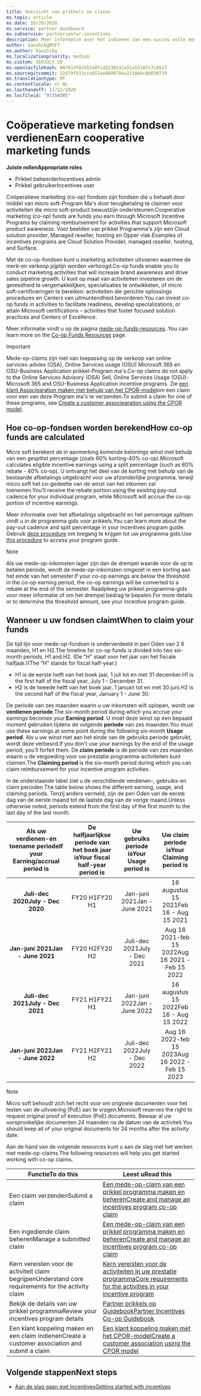 ```yaml
---
title: Overzicht van prikkels en claims
ms.topic: article
ms.date: 10/29/2020
ms.service: partner-dashboard
ms.subservice: partnercenter-incentives
description: Meer informatie over het indienen van een succes volle mede-op-claim voor uw prikkels door de juiste documentatie, facturen, verklaringen en het bewijs van de uitvoering te organiseren.
author: kaushikgMSFT
ms.author: kaushikg
ms.localizationpriority: medium
ms.custom: SEOJULY.20
ms.openlocfilehash: 00761df0cb51e8fcd3238141a51a53107c7c8523
ms.sourcegitcommit: 22d79fb31cce852ae809078ea2310ebc80030739
ms.translationtype: MT
ms.contentlocale: nl-NL
ms.lasthandoff: 12/12/2020
ms.locfileid: "97354505"
---
```

# <a name="earn-cooperative-marketing-funds"></a><span data-ttu-id="05fce-103">Coöperatieve marketing fondsen verdienen</span><span class="sxs-lookup"><span data-stu-id="05fce-103">Earn cooperative marketing funds</span></span>

<span data-ttu-id="05fce-104">**Juiste rollen**</span><span class="sxs-lookup"><span data-stu-id="05fce-104">**Appropriate roles**</span></span>

- <span data-ttu-id="05fce-105">Prikkel beheerder</span><span class="sxs-lookup"><span data-stu-id="05fce-105">Incentives admin</span></span>
- <span data-ttu-id="05fce-106">Prikkel gebruiker</span><span class="sxs-lookup"><span data-stu-id="05fce-106">Incentives user</span></span>

<span data-ttu-id="05fce-107">Coöperatieve marketing (co-op) fondsen zijn fondsen die u behaalt door middel van micro soft-Program Ma's door terugbetaling te claimen voor activiteiten die micro soft-product bewustzijn ondersteunen.</span><span class="sxs-lookup"><span data-stu-id="05fce-107">Cooperative marketing (co-op) funds are funds you earn through Microsoft Incentive Programs by claiming reimbursement for activities that support Microsoft product awareness.</span></span> <span data-ttu-id="05fce-108">Voor beelden van prikkel Programma's zijn een Cloud solution provider, Managed reseller, hosting en Opper vlak.</span><span class="sxs-lookup"><span data-stu-id="05fce-108">Examples of incentives programs are Cloud Solution Provider, managed reseller, hosting, and Surface.</span></span>

<span data-ttu-id="05fce-109">Met de co-op-fondsen kunt u marketing activiteiten uitvoeren waarmee de merk-en verkoop pijplijn worden verhoogd.</span><span class="sxs-lookup"><span data-stu-id="05fce-109">Co-op funds enable you to conduct marketing activities that will increase brand awareness and drive sales pipeline growth.</span></span> <span data-ttu-id="05fce-110">U kunt op maat van activiteiten investeren om de gereedheid te vergemakkelijken, specialisaties te ontwikkelen, of micro soft-certificeringen te bereiken: activiteiten die gerichte oplossings procedures en Centers van uitmuntendheid bevorderen.</span><span class="sxs-lookup"><span data-stu-id="05fce-110">You can invest co-op funds in activities to facilitate readiness, develop specializations, or attain Microsoft certifications – activities that foster focused solution practices and Centers of Excellence.</span></span>

<span data-ttu-id="05fce-111">Meer informatie vindt u op de pagina [mede-op-funds-resources](https://partner.microsoft.com/asset/collection/co-op-funds-resources#/) .</span><span class="sxs-lookup"><span data-stu-id="05fce-111">You can learn more on the [Co-op Funds Resources](https://partner.microsoft.com/asset/collection/co-op-funds-resources#/) page.</span></span>

>[!Important]
><span data-ttu-id="05fce-112">Mede-op-claims zijn niet van toepassing op de verkoop van online services-advies (OSA), Online Services usage (OSU) Microsoft 365 en OSU-Business Application prikkel-Program ma's.</span><span class="sxs-lookup"><span data-stu-id="05fce-112">Co-op claims do not apply to the Online Services Advisory (OSA) Sell, Online Services Usage (OSU)-Microsoft 365 and OSU-Business Application incentive programs.</span></span> <span data-ttu-id="05fce-113">Zie [een klant Associearation maken met behulp van het CPOR-model](submit-osa-claim.md)om een claim voor een van deze Program ma's te verzenden.</span><span class="sxs-lookup"><span data-stu-id="05fce-113">To submit a claim for one of these programs, see [Create a customer associearation using the CPOR model](submit-osa-claim.md).</span></span>

## <a name="how-co-op-funds-are-calculated"></a><span data-ttu-id="05fce-114">Hoe co-op-fondsen worden berekend</span><span class="sxs-lookup"><span data-stu-id="05fce-114">How co-op funds are calculated</span></span>

<span data-ttu-id="05fce-115">Micro soft berekent de in aanmerking komende belonings winst met behulp van een gesplitst percentage (zoals 60% korting-40% co-op).</span><span class="sxs-lookup"><span data-stu-id="05fce-115">Microsoft calculates eligible incentive earnings using a split percentage (such as 60% rebate - 40% co-op).</span></span> <span data-ttu-id="05fce-116">U ontvangt het deel van de korting met behulp van de bestaande afbetalings uitgebracht voor uw afzonderlijke programma, terwijl micro soft het co-gedeelte van de winst van het inkomen zal toenemen.</span><span class="sxs-lookup"><span data-stu-id="05fce-116">You’ll receive the rebate portion using the existing pay-out cadence for your individual program, while Microsoft will accrue the co-op portion of incentive earnings.</span></span>

<span data-ttu-id="05fce-117">Meer informatie over het afbetalings uitgebracht en het percentage splitsen vindt u in de programma gids voor prikkels.</span><span class="sxs-lookup"><span data-stu-id="05fce-117">You can learn more about the pay-out cadence and split percentage in your incentives program guide.</span></span> <span data-ttu-id="05fce-118">Gebruik [deze procedure](incentives-determined-your-program-eligibility.md) om toegang te krijgen tot uw programma gids.</span><span class="sxs-lookup"><span data-stu-id="05fce-118">Use [this procedure](incentives-determined-your-program-eligibility.md) to access your program guide.</span></span>

>[!NOTE]
><span data-ttu-id="05fce-119">Als uw mede-op-inkomsten lager zijn dan de drempel waarde voor de op te betalen periode, wordt de mede-op-inkomsten omgezet in een korting aan het einde van het semester.</span><span class="sxs-lookup"><span data-stu-id="05fce-119">If your co-op earnings are below the threshold in the co-op earning period, the co-op earnings will be converted to a rebate at the end of the semester.</span></span> <span data-ttu-id="05fce-120">Raadpleeg uw prikkel programma-gids voor meer informatie of om het drempel bedrag te bepalen.</span><span class="sxs-lookup"><span data-stu-id="05fce-120">For more details or to determine the threshold amount, see your incentive program guide.</span></span>

## <a name="when-to-claim-your-funds"></a><span data-ttu-id="05fce-121">Wanneer u uw fondsen claimt</span><span class="sxs-lookup"><span data-stu-id="05fce-121">When to claim your funds</span></span>

<span data-ttu-id="05fce-122">De tijd lijn voor mede-op-fondsen is onderverdeeld in peri Oden van 2 6 maanden, H1 en H2.</span><span class="sxs-lookup"><span data-stu-id="05fce-122">The timeline for co-op funds is divided into two six-month periods, H1 and H2.</span></span> <span data-ttu-id="05fce-123">(De "H" staat voor het jaar van het fiscale halfjaar.)</span><span class="sxs-lookup"><span data-stu-id="05fce-123">(The “H” stands for fiscal half-year.)</span></span>

- <span data-ttu-id="05fce-124">H1 is de eerste helft van het boek jaar, 1 juli tot en met 31 december.</span><span class="sxs-lookup"><span data-stu-id="05fce-124">H1 is the first half of the fiscal year, July 1 - December 31.</span></span>
- <span data-ttu-id="05fce-125">H2 is de tweede helft van het boek jaar, 1 januari tot en met 30 juni.</span><span class="sxs-lookup"><span data-stu-id="05fce-125">H2 is the second half of the fiscal year, January 1 - June 30.</span></span>

<span data-ttu-id="05fce-126">De periode van zes maanden waarin u uw inkomsten wilt oplopen, wordt uw **verdienen periode**.</span><span class="sxs-lookup"><span data-stu-id="05fce-126">The six-month period during which you accrue your earnings becomes your **Earning period**.</span></span> <span data-ttu-id="05fce-127">U moet deze winst op een bepaald moment gebruiken tijdens de volgende **periode** van zes maanden.</span><span class="sxs-lookup"><span data-stu-id="05fce-127">You must use these earnings at some point during the following six-month **Usage period**.</span></span> <span data-ttu-id="05fce-128">Als u uw winst niet aan het einde van de gebruiks periode gebruikt, wordt deze verbeurd.</span><span class="sxs-lookup"><span data-stu-id="05fce-128">If you don’t use your earnings by the end of the usage period, you’ll forfeit them.</span></span> <span data-ttu-id="05fce-129">De **claim periode** is de periode van zes maanden waarin u de vergoeding voor uw prestatie programma-activiteiten kunt claimen.</span><span class="sxs-lookup"><span data-stu-id="05fce-129">The **Claiming period** is the six-month period during which you can claim reimbursement for your incentive program activities.</span></span>

<span data-ttu-id="05fce-130">In de onderstaande tabel ziet u de verschillende verdienen-, gebruiks-en claim perioden.</span><span class="sxs-lookup"><span data-stu-id="05fce-130">The table below shows the different earning, usage, and claiming periods.</span></span> <span data-ttu-id="05fce-131">Tenzij anders vermeld, zijn de peri Oden van de eerste dag van de eerste maand tot de laatste dag van de vorige maand.</span><span class="sxs-lookup"><span data-stu-id="05fce-131">Unless otherwise noted, periods extend from the first day of the first month to the last day of the last month.</span></span>

|  <span data-ttu-id="05fce-132">Als uw verdienen-en toename periode</span><span class="sxs-lookup"><span data-stu-id="05fce-132">If your Earning/accrual period is</span></span>  |<span data-ttu-id="05fce-133">De halfjaarlijkse periode van het boek jaar is</span><span class="sxs-lookup"><span data-stu-id="05fce-133">Your fiscal half-year period is</span></span>  |  <span data-ttu-id="05fce-134">Uw gebruiks periode is</span><span class="sxs-lookup"><span data-stu-id="05fce-134">Your Usage period is</span></span>  |  <span data-ttu-id="05fce-135">Uw claim periode is</span><span class="sxs-lookup"><span data-stu-id="05fce-135">Your Claiming period is</span></span>  |
| :-----------: | :-----------: | :-----------: | :-----------: |
|<span data-ttu-id="05fce-136">**Juli-dec 2020**</span><span class="sxs-lookup"><span data-stu-id="05fce-136">**July - Dec 2020**</span></span>| <span data-ttu-id="05fce-137">FY20 H1</span><span class="sxs-lookup"><span data-stu-id="05fce-137">FY20 H1</span></span>  |  <span data-ttu-id="05fce-138">Jan-juni 2021</span><span class="sxs-lookup"><span data-stu-id="05fce-138">Jan - June 2021</span></span>  |  <span data-ttu-id="05fce-139">16 augustus 15 2021</span><span class="sxs-lookup"><span data-stu-id="05fce-139">Feb 16 - Aug 15 2021</span></span>  |
|<span data-ttu-id="05fce-140">**Jan-juni 2021**</span><span class="sxs-lookup"><span data-stu-id="05fce-140">**Jan - June 2021**</span></span> |  <span data-ttu-id="05fce-141">FY20 H2</span><span class="sxs-lookup"><span data-stu-id="05fce-141">FY20 H2</span></span>  |  <span data-ttu-id="05fce-142">Juli-dec 2021</span><span class="sxs-lookup"><span data-stu-id="05fce-142">July - Dec 2021</span></span>  |  <span data-ttu-id="05fce-143">Aug 16 2021-feb 15 2022</span><span class="sxs-lookup"><span data-stu-id="05fce-143">Aug 16 2021 - Feb 15 2022</span></span>  |
|<span data-ttu-id="05fce-144">**Juli-dec 2021**</span><span class="sxs-lookup"><span data-stu-id="05fce-144">**July - Dec 2021**</span></span>|  <span data-ttu-id="05fce-145">FY21 H1</span><span class="sxs-lookup"><span data-stu-id="05fce-145">FY21 H1</span></span>  |  <span data-ttu-id="05fce-146">Jan-juni 2022</span><span class="sxs-lookup"><span data-stu-id="05fce-146">Jan - June 2022</span></span>  |  <span data-ttu-id="05fce-147">16 augustus 15 2022</span><span class="sxs-lookup"><span data-stu-id="05fce-147">Feb 16 - Aug 15 2022</span></span>  |
|<span data-ttu-id="05fce-148">**Jan-juni 2022**</span><span class="sxs-lookup"><span data-stu-id="05fce-148">**Jan - June 2022**</span></span> |  <span data-ttu-id="05fce-149">FY21 H2</span><span class="sxs-lookup"><span data-stu-id="05fce-149">FY21 H2</span></span>  |  <span data-ttu-id="05fce-150">Juli-dec 2022</span><span class="sxs-lookup"><span data-stu-id="05fce-150">July - Dec 2022</span></span>  |  <span data-ttu-id="05fce-151">Aug 16 2022-feb 15 2023</span><span class="sxs-lookup"><span data-stu-id="05fce-151">Aug 16 2022 - Feb 15 2023</span></span>  |

>[!NOTE]
><span data-ttu-id="05fce-152">Micro soft behoudt zich het recht voor om originele documenten voor het testen van de uitvoering (PoE) aan te vragen.</span><span class="sxs-lookup"><span data-stu-id="05fce-152">Microsoft reserves the right to request original proof of execution (PoE) documents.</span></span> <span data-ttu-id="05fce-153">Bewaar al uw oorspronkelijke documenten 24 maanden na de datum van de activiteit.</span><span class="sxs-lookup"><span data-stu-id="05fce-153">You should keep all of your original documents for 24 months after the activity date.</span></span>

<span data-ttu-id="05fce-154">Aan de hand van de volgende resources kunt u aan de slag met het werken met mede-op-claims.</span><span class="sxs-lookup"><span data-stu-id="05fce-154">The following resources will help you get started working with co-op claims.</span></span>

| <span data-ttu-id="05fce-155">Functie</span><span class="sxs-lookup"><span data-stu-id="05fce-155">To do this</span></span> | <span data-ttu-id="05fce-156">Leest u</span><span class="sxs-lookup"><span data-stu-id="05fce-156">Read this</span></span> |
| ------ | ----------- |
| <span data-ttu-id="05fce-157">Een claim verzenden</span><span class="sxs-lookup"><span data-stu-id="05fce-157">Submit a claim</span></span> |  [<span data-ttu-id="05fce-158">Een mede-op-claim van een prikkel programma maken en beheren</span><span class="sxs-lookup"><span data-stu-id="05fce-158">Create and manage an incentives program co-op claim</span></span>](create-incentives-claims.md)  |
| <span data-ttu-id="05fce-159">Een ingediende claim beheren</span><span class="sxs-lookup"><span data-stu-id="05fce-159">Manage a submitted claim</span></span> | [<span data-ttu-id="05fce-160">Een mede-op-claim van een prikkel programma maken en beheren</span><span class="sxs-lookup"><span data-stu-id="05fce-160">Create and manage an incentives program co-op claim</span></span>](create-incentives-claims.md)    |
| <span data-ttu-id="05fce-161">Kern vereisten voor de activiteit claim begrijpen</span><span class="sxs-lookup"><span data-stu-id="05fce-161">Understand core requirements for the activity claim</span></span> | [<span data-ttu-id="05fce-162">Kern vereisten voor de activiteiten in uw prestatie programma</span><span class="sxs-lookup"><span data-stu-id="05fce-162">Core requirements for the activities in your incentive program</span></span>](core-requirements.md)   |
| <span data-ttu-id="05fce-163">Bekijk de details van uw prikkel programma</span><span class="sxs-lookup"><span data-stu-id="05fce-163">Review your incentives program details</span></span> | [<span data-ttu-id="05fce-164">Partner prikkels op Guidebook</span><span class="sxs-lookup"><span data-stu-id="05fce-164">Partner Incentives Co-op Guidebook</span></span>](https://assetsprod.microsoft.com/co-op-guidebook.pdf)  |
| <span data-ttu-id="05fce-165">Een klant koppeling maken en een claim indienen</span><span class="sxs-lookup"><span data-stu-id="05fce-165">Create a customer association and submit a claim</span></span> | [<span data-ttu-id="05fce-166">Een klant koppeling maken met het CPOR-model</span><span class="sxs-lookup"><span data-stu-id="05fce-166">Create a customer association using the CPOR model</span></span>](submit-osa-claim.md)   |

## <a name="next-steps"></a><span data-ttu-id="05fce-167">Volgende stappen</span><span class="sxs-lookup"><span data-stu-id="05fce-167">Next steps</span></span>

- [<span data-ttu-id="05fce-168">Aan de slag gaan met Incentives</span><span class="sxs-lookup"><span data-stu-id="05fce-168">Getting started with incentives</span></span>](incentives-get-started-intro.md)
